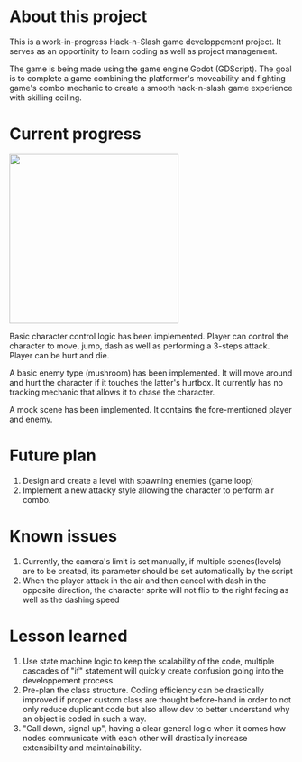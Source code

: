 # About this project
This is a work-in-progress Hack-n-Slash game developpement project. It serves as an opportinity to learn coding as well as project management.

The game is being made using the game engine Godot (GDScript). The goal is to complete a game combining the platformer's moveability and fighting game's combo mechanic to create a smooth hack-n-slash game experience with skilling ceiling.

# Current progress
<img src="https://media3.giphy.com/media/v1.Y2lkPTc5MGI3NjExNjZqcjM2bTNjcjA0N3FyeXYxNHhvN3drdGRmMGt3dThvNjFkNzdieCZlcD12MV9pbnRlcm5hbF9naWZfYnlfaWQmY3Q9Zw/cgMVWltzyvk3WuC9YH/giphy.gif" width="300">

Basic character control logic has been implemented. Player can control the character to move, jump, dash as well as performing a 3-steps attack. Player can be hurt and die.

A basic enemy type (mushroom) has been implemented. It will move around and hurt the character if it touches the latter's hurtbox. It currently has no tracking mechanic that allows it to chase the character.

A mock scene has been implemented. It contains the fore-mentioned player and enemy.

# Future plan
1. Design and create a level with spawning enemies (game loop)
2. Implement a new attacky style allowing the character to perform air combo.

# Known issues
1. Currently, the camera's limit is set manually, if multiple scenes(levels) are to be created, its parameter should be set automatically by the script
2. When the player attack in the air and then cancel with dash in the opposite direction, the character sprite will not flip to the right facing as well as the dashing speed

# Lesson learned
1. Use state machine logic to keep the scalability of the code, multiple cascades of "if" statement will quickly create confusion going into the developpement process.
2. Pre-plan the class structure. Coding efficiency can be drastically improved if proper custom class are thought before-hand in order to not only reduce duplicant code but also allow dev to better understand why an object is coded in such a way.
3. "Call down, signal up", having a clear general logic when it comes how nodes communicate with each other will drastically increase extensibility and maintainability.

